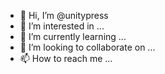 - 👋 Hi, I’m @unitypress
- 👀 I’m interested in ...
- 🌱 I’m currently learning ...
- 💞️ I’m looking to collaborate on ...
- 📫 How to reach me ...

<!---
unitypress/unitypress is a ✨ special ✨ repository because its `README.md` (this file) appears on your GitHub profile.
You can click the Preview link to take a look at your changes.
--->
